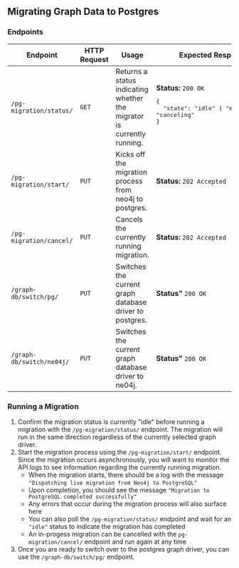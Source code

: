 ## Migrating Graph Data to Postgres

### Endpoints
| Endpoint | HTTP Request | Usage | Expected Response |
| --- | --- | --- | --- |
| `/pg-migration/status/` | `GET` | Returns a status indicating whether the migrator is currently running. | **Status:** `200 OK`</br><pre>{</br>&nbsp;&nbsp;"state": "idle" \| "migrating" \| "canceling"</br>}</pre> |
| `/pg-migration/start/` | `PUT` | Kicks off the migration process from neo4j to postgres. | **Status:** `202 Accepted` |
| `/pg-migration/cancel/` | `PUT` | Cancels the currently running migration. | **Status:** `202 Accepted` |
| `/graph-db/switch/pg/` | `PUT` | Switches the current graph database driver to postgres. | **Status"** `200 OK` |
| `/graph-db/switch/ne04j/` | `PUT` | Switches the current graph database driver to ne04j. | **Status"** `200 OK` |

### Running a Migration
1. Confirm the migration status is currently "idle" before running a migration with the `/pg-migration/status/` endpoint. The migration will run in the same direction regardless of the currently selected graph driver.
2. Start the migration process using the `/pg-migration/start/` endpoint. Since the migration occurs asynchronously, you will want to monitor the API logs to see information regarding the currently running migration.
   - When the migration starts, there should be a log with the message `"Dispatching live migration from Neo4j to PostgreSQL"`
   - Upon completion, you should see the message `"Migration to PostgreSQL completed successfully"`
   - Any errors that occur during the migration process will also surface here
   - You can also poll the `/pg-migration/status/` endpoint and wait for an `"idle"` status to indicate the migration has completed
   - An in-progess migration can be cancelled with the `pg-migration/cancel/` endpoint and run again at any time
3. Once you are ready to switch over to the postgres graph driver, you can use the `/graph-db/switch/pg/` endpoint.